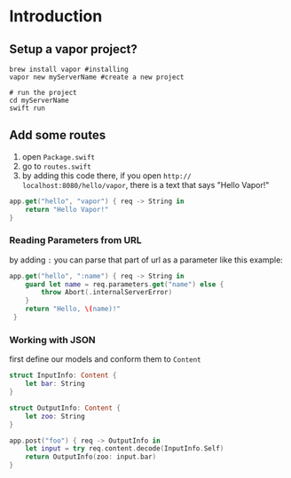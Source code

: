 # Introduction
## Setup a vapor project? 

```Shell
brew install vapor #installing
vapor new myServerName #create a new project

# run the project
cd myServerName
swift run
```

## Add some routes
1) open `Package.swift`
2) go to `routes.swift`
3) by adding this code there, if you open `http:// localhost:8080/hello/vapor`, there is a text that says "Hello Vapor!"
```Swift
app.get("hello", "vapor") { req -> String in 
	return "Hello Vapor!" 
}
```

### Reading Parameters from URL
by adding `:` you can parse that part of url as a parameter like this example:
```Swift
app.get("hello", ":name") { req -> String in
	guard let name = req.parameters.get("name") else { 
		throw Abort(.internalServerError)
	}
	return "Hello, \(name)!" 
 }
```
 
### Working with JSON
first define our models and conform them to `Content`
```Swift
struct InputInfo: Content {
	let bar: String
}

struct OutputInfo: Content {
	let zoo: String 
}

app.post("foo") { req -> OutputInfo in
	let input = try req.content.decode(InputInfo.Self)
	return OutputInfo(zoo: input.bar)
}
```

